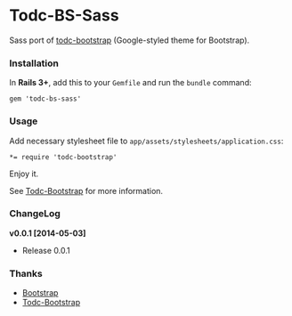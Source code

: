 Todc-BS-Sass
============

Sass port of [todc-bootstrap](https://github.com/todc/todc-bootstrap/) (Google-styled theme for Bootstrap).


### Installation

In **Rails 3+**, add this to your `Gemfile` and run the `bundle` command:

```
gem 'todc-bs-sass'
```


### Usage

Add necessary stylesheet file to `app/assets/stylesheets/application.css`:

```
*= require 'todc-bootstrap'
```

Enjoy it.

See [Todc-Bootstrap](https://github.com/todc/todc-bootstrap#documentation) for more information.


### ChangeLog

**v0.0.1 [2014-05-03]**

- Release 0.0.1


### Thanks

- [Bootstrap](https://github.com/twbs/bootstrap/)
- [Todc-Bootstrap](https://github.com/todc/todc-bootstrap)
